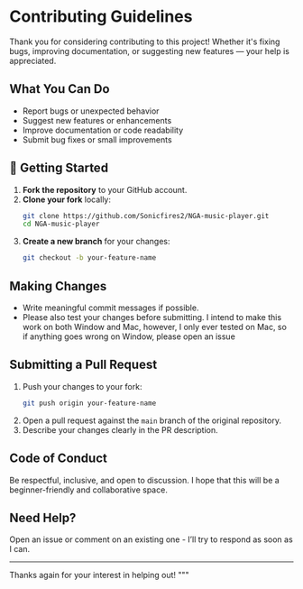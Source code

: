 # Contributing Guidelines

Thank you for considering contributing to this project! Whether it's fixing bugs, improving documentation, or suggesting new features — your help is appreciated.

## What You Can Do

- Report bugs or unexpected behavior
- Suggest new features or enhancements
- Improve documentation or code readability
- Submit bug fixes or small improvements

## 🧾 Getting Started

1. **Fork the repository** to your GitHub account.
2. **Clone your fork** locally:
   ```bash
   git clone https://github.com/Sonicfires2/NGA-music-player.git
   cd NGA-music-player
   ```
3. **Create a new branch** for your changes:
   ```bash
   git checkout -b your-feature-name
   ```

## Making Changes

- Write meaningful commit messages if possible.
- Please also test your changes before submitting. I intend to make this work on both Window and Mac, however, I only ever tested on Mac, so if anything goes wrong on Window, please open an issue

## Submitting a Pull Request

1. Push your changes to your fork:
   ```bash
   git push origin your-feature-name
   ```
2. Open a pull request against the `main` branch of the original repository.
3. Describe your changes clearly in the PR description.

## Code of Conduct

Be respectful, inclusive, and open to discussion. I hope that this will be a beginner-friendly and collaborative space.

## Need Help?

Open an issue or comment on an existing one - I’ll try to respond as soon as I can.

---

Thanks again for your interest in helping out!
"""